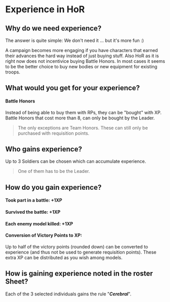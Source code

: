 # Experience in HoR

## Why do we need experience?

The answer is quite simple:
We don't need it ... but it's more fun :)

A campaign becomes more engaging if you have characters that earned their advances the hard way instead of just buying stuff.
Also HoR as it is right now does not incentivice buying Battle Honors. 
In most cases it seems to be the better choice to buy new bodies or new equipment for existing troops. 

## What would you get for your experience?

#### Battle Honors
Instead of being able to buy them with RPs, they can be "bought" with XP. 
Battle Honors that cost more than 8, can only be bought by the Leader.

> The only exceptions are Team Honors. These can still only be purchased with requisition points. 

## Who gains experience?

Up to 3 Soldiers can be chosen which can accumulate experience. 
> One of them has to be the Leader.

## How do you gain experience?

#### Took part in a battle: +1XP
#### Survived the battle: +1XP
#### Each enemy model killed: +1XP
#### Conversion of Victory Points to XP:
Up to half of the victory points (rounded down) can be converted to experience (and thus not be used to generate requisition points).
These extra XP can be distributed as you wish among models.

## How is gaining experience noted in the roster Sheet?

Each of the 3 selected individuals gains the rule "**_Cerebral_**".

